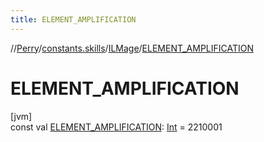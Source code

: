 ```yaml
---
title: ELEMENT_AMPLIFICATION
---
```

//[Perry](../../../index.html)/[constants.skills](../index.html)/[ILMage](index.html)/[ELEMENT_AMPLIFICATION](-e-l-e-m-e-n-t_-a-m-p-l-i-f-i-c-a-t-i-o-n.html)



# ELEMENT_AMPLIFICATION



[jvm]\
const val [ELEMENT_AMPLIFICATION](-e-l-e-m-e-n-t_-a-m-p-l-i-f-i-c-a-t-i-o-n.html): [Int](https://kotlinlang.org/api/latest/jvm/stdlib/kotlin/-int/index.html) = 2210001




